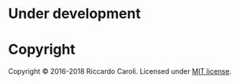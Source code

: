
# Under development

# Copyright

Copyright © 2016-2018 Riccardo Caroli. Licensed under [MIT license](http://www.opensource.org/licenses/mit-license.php).

